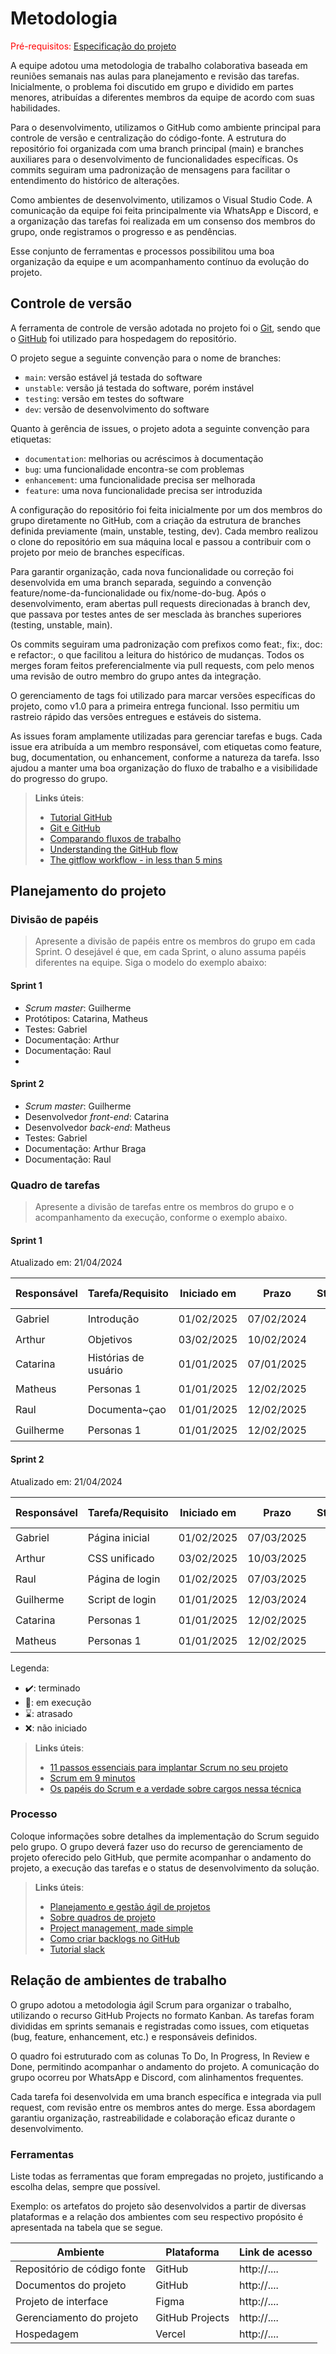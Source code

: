 
# Metodologia

<span style="color:red">Pré-requisitos: <a href="02-Especificacao.md"> Especificação do projeto</a></span>

A equipe adotou uma metodologia de trabalho colaborativa baseada em reuniões semanais nas aulas para planejamento e revisão das tarefas. Inicialmente, o problema foi discutido em grupo e dividido em partes menores, atribuídas a diferentes membros da equipe de acordo com suas habilidades.

Para o desenvolvimento, utilizamos o GitHub como ambiente principal para controle de versão e centralização do código-fonte. A estrutura do repositório foi organizada com uma branch principal (main) e branches auxiliares para o desenvolvimento de funcionalidades específicas. Os commits seguiram uma padronização de mensagens para facilitar o entendimento do histórico de alterações.

Como ambientes de desenvolvimento, utilizamos o Visual Studio Code. A comunicação da equipe foi feita principalmente via WhatsApp e Discord, e a organização das tarefas foi realizada em um consenso dos membros do grupo, onde registramos o progresso e as pendências.

Esse conjunto de ferramentas e processos possibilitou uma boa organização da equipe e um acompanhamento contínuo da evolução do projeto.


## Controle de versão

A ferramenta de controle de versão adotada no projeto foi o [Git](https://git-scm.com/), sendo que o [GitHub](https://github.com) foi utilizado para hospedagem do repositório.

O projeto segue a seguinte convenção para o nome de branches:

- `main`: versão estável já testada do software
- `unstable`: versão já testada do software, porém instável
- `testing`: versão em testes do software
- `dev`: versão de desenvolvimento do software

Quanto à gerência de issues, o projeto adota a seguinte convenção para etiquetas:

- `documentation`: melhorias ou acréscimos à documentação
- `bug`: uma funcionalidade encontra-se com problemas
- `enhancement`: uma funcionalidade precisa ser melhorada
- `feature`: uma nova funcionalidade precisa ser introduzida

A configuração do repositório foi feita inicialmente por um dos membros do grupo diretamente no GitHub, com a criação da estrutura de branches definida previamente (main, unstable, testing, dev). Cada membro realizou o clone do repositório em sua máquina local e passou a contribuir com o projeto por meio de branches específicas.

Para garantir organização, cada nova funcionalidade ou correção foi desenvolvida em uma branch separada, seguindo a convenção feature/nome-da-funcionalidade ou fix/nome-do-bug. Após o desenvolvimento, eram abertas pull requests direcionadas à branch dev, que passava por testes antes de ser mesclada às branches superiores (testing, unstable, main).

Os commits seguiram uma padronização com prefixos como feat:, fix:, doc: e refactor:, o que facilitou a leitura do histórico de mudanças. Todos os merges foram feitos preferencialmente via pull requests, com pelo menos uma revisão de outro membro do grupo antes da integração.

O gerenciamento de tags foi utilizado para marcar versões específicas do projeto, como v1.0 para a primeira entrega funcional. Isso permitiu um rastreio rápido das versões entregues e estáveis do sistema.

As issues foram amplamente utilizadas para gerenciar tarefas e bugs. Cada issue era atribuída a um membro responsável, com etiquetas como feature, bug, documentation, ou enhancement, conforme a natureza da tarefa. Isso ajudou a manter uma boa organização do fluxo de trabalho e a visibilidade do progresso do grupo.

> **Links úteis**:
> - [Tutorial GitHub](https://guides.github.com/activities/hello-world/)
> - [Git e GitHub](https://www.youtube.com/playlist?list=PLHz_AreHm4dm7ZULPAmadvNhH6vk9oNZA)
> - [Comparando fluxos de trabalho](https://www.atlassian.com/br/git/tutorials/comparing-workflows)
> - [Understanding the GitHub flow](https://guides.github.com/introduction/flow/)
> - [The gitflow workflow - in less than 5 mins](https://www.youtube.com/watch?v=1SXpE08hvGs)

## Planejamento do projeto

###  Divisão de papéis

> Apresente a divisão de papéis entre os membros do grupo em cada Sprint. O desejável é que, em cada Sprint, o aluno assuma papéis diferentes na equipe. Siga o modelo do exemplo abaixo:

#### Sprint 1
- _Scrum master_: Guilherme
- Protótipos: Catarina, Matheus
- Testes: Gabriel
- Documentação: Arthur
- Documentação: Raul
- 
#### Sprint 2
- _Scrum master_: Guilherme
- Desenvolvedor _front-end_: Catarina
- Desenvolvedor _back-end_: Matheus
 - Testes: Gabriel
- Documentação: Arthur Braga
- Documentação: Raul 

###  Quadro de tarefas

> Apresente a divisão de tarefas entre os membros do grupo e o acompanhamento da execução, conforme o exemplo abaixo.

#### Sprint 1

Atualizado em: 21/04/2024

| Responsável   | Tarefa/Requisito | Iniciado em    | Prazo      | Status | Terminado em    |
| :----         |    :----         |      :----:    | :----:     | :----: | :----:          |
| Gabriel        | Introdução | 01/02/2025     | 07/02/2024 | ✔️    | 09/03/2025      |
| Arthur        | Objetivos    | 03/02/2025     | 10/02/2024 | ✔️    |   12/03/2025               |
| Catarina        | Histórias de usuário  | 01/01/2025     | 07/01/2025 | ✔️     |    13/03/2025              |
| Matheus        | Personas 1  |    01/01/2025        | 12/02/2025 | ✔️    |   05/03/2025     |
| Raul        | Documenta~çao |    01/01/2025        | 12/02/2025 |✔️    |  05/03/2025      |
| Guilherme        | Personas 1  |    01/01/2025        | 12/02/2025 | ✔️    |    05/03/2025    |

#### Sprint 2

Atualizado em: 21/04/2024

| Responsável   | Tarefa/Requisito | Iniciado em    | Prazo      | Status | Terminado em    |
| :----         |    :----         |      :----:    | :----:     | :----: | :----:          |
| Gabriel        | Página inicial   | 01/02/2025     | 07/03/2025 | ✔️  |  19/03/2025      |
| Arthur       | CSS unificado    | 03/02/2025     | 10/03/2025 | ✔️   |      19/03/2025           |
| Raul        | Página de login  | 01/02/2025    | 07/03/2025 | ✔️     |      19/03/2025           |
| Guilherme        | Script de login  |  01/01/2025    | 12/03/2024 | ✔️    |   17/03/2025    |
| Catarina     | Personas 1  |    01/01/2025       | 12/02/2025 | ✔️    |20/03/2025       |
| Matheus | Personas 1  |    01/01/2025        | 12/02/2025 | ✔️    |   19/03/2025    |

Legenda:
- ✔️: terminado
- 📝: em execução
- ⌛: atrasado
- ❌: não iniciado


> **Links úteis**:
> - [11 passos essenciais para implantar Scrum no seu projeto](https://mindmaster.com.br/scrum-11-passos/)
> - [Scrum em 9 minutos](https://www.youtube.com/watch?v=XfvQWnRgxG0)
> - [Os papéis do Scrum e a verdade sobre cargos nessa técnica](https://www.atlassian.com/br/agile/scrum/roles)

### Processo

Coloque informações sobre detalhes da implementação do Scrum seguido pelo grupo. O grupo deverá fazer uso do recurso de gerenciamento de projeto oferecido pelo GitHub, que permite acompanhar o andamento do projeto, a execução das tarefas e o status de desenvolvimento da solução.
 
> **Links úteis**:
> - [Planejamento e gestão ágil de projetos](https://pucminas.instructure.com/courses/87878/pages/unidade-2-tema-2-utilizacao-de-ferramentas-para-controle-de-versoes-de-software)
> - [Sobre quadros de projeto](https://docs.github.com/pt/issues/organizing-your-work-with-project-boards/managing-project-boards/about-project-boards)
> - [Project management, made simple](https://github.com/features/project-management/)
> - [Como criar backlogs no GitHub](https://www.youtube.com/watch?v=RXEy6CFu9Hk)
> - [Tutorial slack](https://slack.com/intl/en-br/)


## Relação de ambientes de trabalho

O grupo adotou a metodologia ágil Scrum para organizar o trabalho, utilizando o recurso GitHub Projects no formato Kanban. As tarefas foram divididas em sprints semanais e registradas como issues, com etiquetas (bug, feature, enhancement, etc.) e responsáveis definidos.

O quadro foi estruturado com as colunas To Do, In Progress, In Review e Done, permitindo acompanhar o andamento do projeto. A comunicação do grupo ocorreu por WhatsApp e Discord, com alinhamentos frequentes.

Cada tarefa foi desenvolvida em uma branch específica e integrada via pull request, com revisão entre os membros antes do merge. Essa abordagem garantiu organização, rastreabilidade e colaboração eficaz durante o desenvolvimento.


### Ferramentas

Liste todas as ferramentas que foram empregadas no projeto, justificando a escolha delas, sempre que possível.

Exemplo: os artefatos do projeto são desenvolvidos a partir de diversas plataformas e a relação dos ambientes com seu respectivo propósito é apresentada na tabela que se segue.

| Ambiente                            | Plataforma                         | Link de acesso                         |
|-------------------------------------|------------------------------------|----------------------------------------|
| Repositório de código fonte         | GitHub                             | http://....                            |
| Documentos do projeto               | GitHub                             | http://....                            |
| Projeto de interface                | Figma                              | http://....                            |
| Gerenciamento do projeto            | GitHub Projects                    | http://....                            |
| Hospedagem                          | Vercel                             | http://....                            |
 
